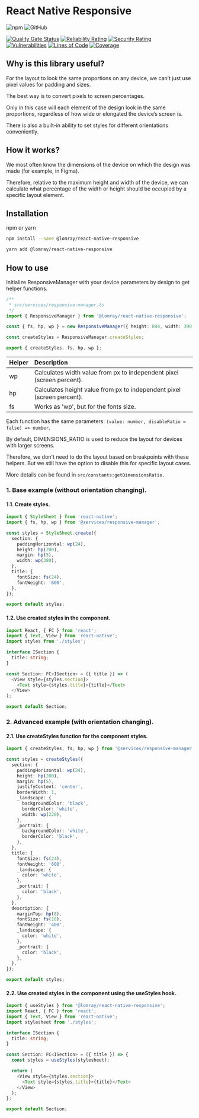 # React Native Responsive

![npm](https://img.shields.io/npm/v/@lomray/react-native-responsive)
![GitHub](https://img.shields.io/github/license/Lomray-Software/react-native-responsive)

[![Quality Gate Status](https://sonarcloud.io/api/project_badges/measure?project=react-native-responsive&metric=alert_status)](https://sonarcloud.io/summary/new_code?id=react-native-responsive)
[![Reliability Rating](https://sonarcloud.io/api/project_badges/measure?project=react-native-responsive&metric=reliability_rating)](https://sonarcloud.io/summary/new_code?id=react-native-responsive)
[![Security Rating](https://sonarcloud.io/api/project_badges/measure?project=react-native-responsive&metric=security_rating)](https://sonarcloud.io/summary/new_code?id=react-native-responsive)
[![Vulnerabilities](https://sonarcloud.io/api/project_badges/measure?project=react-native-responsive&metric=vulnerabilities)](https://sonarcloud.io/summary/new_code?id=react-native-responsive)
[![Lines of Code](https://sonarcloud.io/api/project_badges/measure?project=react-native-responsive&metric=ncloc)](https://sonarcloud.io/summary/new_code?id=react-native-responsive)
[![Coverage](https://sonarcloud.io/api/project_badges/measure?project=react-native-responsive&metric=coverage)](https://sonarcloud.io/summary/new_code?id=react-native-responsive)

## Why is this library useful?
For the layout to look the same proportions on any device, we can’t just use pixel values for padding and sizes.

The best way is to convert pixels to screen percentages.

Only in this case will each element of the design look in the same proportions, regardless of how wide or elongated the device’s screen is.

There is also a built-in ability to set styles for different orientations conveniently.

## How it works?
We most often know the dimensions of the device on which the design was made (for example, in Figma).

Therefore, relative to the maximum height and width of the device, we can calculate what percentage of the width or height should be occupied by a specific layout element.

## Installation

npm or yarn
```sh
npm install --save @lomray/react-native-responsive

yarn add @lomray/react-native-responsive
```

## How to use
Initialize ResponsiveManager with your device parameters by design to get helper functions.
```typescript
/**
 * src/services/responsive-manager.ts
 */
import { ResponsiveManager } from '@lomray/react-native-responsive';

const { fs, hp, wp } = new ResponsiveManager({ height: 844, width: 390 });

const createStyles = ResponsiveManager.createStyles;

export { createStyles, fs, hp, wp };

```

| Helper | Description                                                            |
|:-------|:-----------------------------------------------------------------------|
| wp     | Calculates width value from px to independent pixel (screen percent).  |
| hp     | Calculates height value from px to independent pixel (screen percent). |
| fs     | Works as 'wp', but for the fonts size.                                 |


Each function has the same parameters:
`(value: number, disableRatio = false) => number`.

By default, DIMENSIONS_RATIO is used to reduce the layout for devices with larger screens.

Therefore, we don't need to do the layout based on breakpoints with these helpers.
But we still have the option to disable this for specific layout cases.

More details can be found in `src/constants:getDimensionsRatio.`

### 1. Base example (without orientation changing).

#### 1.1. Create styles.

```typescript
import { StyleSheet } from 'react-native';
import { fs, hp, wp } from '@services/responsive-manager';

const styles = StyleSheet.create({
  section: {
    paddingHorizontal: wp(24),
    height: hp(200),
    margin: hp(5),
    width: wp(380),
  },
  title: {
    fontSize: fs(24),
    fontWeight: '600',
  },
});

export default styles;
```

#### 1.2. Use created styles in the component.

```typescript jsx
import React, { FC } from 'react';
import { Text, View } from 'react-native';
import styles from './styles';

interface ISection {
  title: string;
}

const Section: FC<ISection> = ({ title }) => (
  <View style={styles.section}>
    <Text style={styles.title}>{title}</Text>
  </View>
);

export default Section;

```

### 2. Advanced example (with orientation changing).

#### 2.1. Use createStyles function for the component styles.

```typescript
import { createStyles, fs, hp, wp } from '@services/responsive-manager';

const styles = createStyles({
  section: {
    paddingHorizontal: wp(24),
    height: hp(200),
    margin: hp(5),
    justifyContent: 'center',
    borderWidth: 1,
    _landscape: {
      backgroundColor: 'black',
      borderColor: 'white',
      width: wp(220),
    },
    _portrait: {
      backgroundColor: 'white',
      borderColor: 'black',
    },
  },
  title: {
    fontSize: fs(24),
    fontWeight: '600',
    _landscape: {
      color: 'white',
    },
    _portrait: {
      color: 'black',
    },
  },
  description: {
    marginTop: hp(8),
    fontSize: fs(18),
    fontWeight: '400',
    _landscape: {
      color: 'white',
    },
    _portrait: {
      color: 'black',
    },
  },
});

export default styles;

```

#### 2.2. Use created styles in the component using the useStyles hook.

```typescript jsx
import { useStyles } from '@lomray/react-native-responsive';
import React, { FC } from 'react';
import { Text, View } from 'react-native';
import stylesheet from './styles';

interface ISection {
  title: string;
}

const Section: FC<ISection> = ({ title }) => {
  const styles = useStyles(stylesheet);

  return (
    <View style={styles.section}>
      <Text style={styles.title}>{title}</Text>
    </View>
  );
};

export default Section;

```
